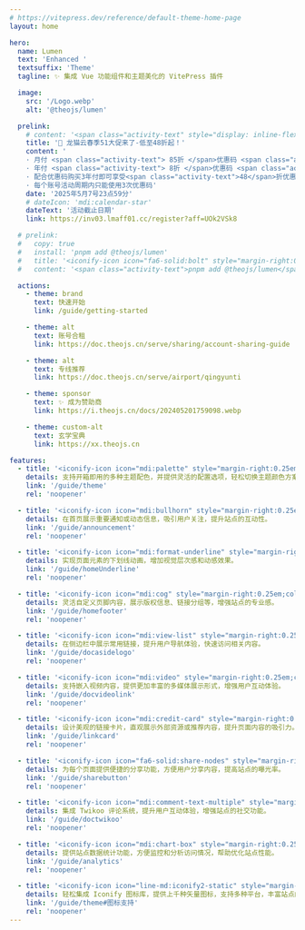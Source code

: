 ```yaml
---
# https://vitepress.dev/reference/default-theme-home-page
layout: home

hero:
  name: Lumen
  text: 'Enhanced '
  textsuffix: 'Theme'
  tagline: ✨ 集成 Vue 功能组件和主题美化的 VitePress 插件

  image:
    src: '/Logo.webp'
    alt: '@theojs/lumen'

  prelink:
    # content: '<span class="activity-text" style="display: inline-flex; align-items: center;"><img src="https://i.theojs.cn/logo/qyt.webp" style="height:0.65em; "/>IPLC纯专线内网传输线路 最高2.5Gbps速率!</span>'
    title: '🎉 龙猫云春季51大促来了-低至48折起！'
    content: '
    · 月付 <span class="activity-text"> 85折 </span>优惠码 <span class="activity-text"> spring85 </span></br>
    · 年付 <span class="activity-text"> 8折 </span>优惠码 <span class="activity-text"> spring80 </span></br>
    · 配合优惠码购买3年付即可享受<span class="activity-text">48</span>折优惠，非常划算哦</br>
    · 每个账号活动周期内只能使用3次优惠码'
    date: '2025年5月7号23点59分'
    # dateIcon: 'mdi:calendar-star'
    dateText: '活动截止日期'
    link: https://inv03.lmaff01.cc/register?aff=UOk2VSk8

  # prelink:
  #   copy: true
  #   install: 'pnpm add @theojs/lumen'
  #   title: '<iconify-icon icon="fa6-solid:bolt" style="margin-right:0.25em;color:#63E6BE;"></iconify-icon> 快速开始'
  #   content: '<span class="activity-text">pnpm add @theojs/lumen</span>'

  actions:
    - theme: brand
      text: 快速开始
      link: /guide/getting-started

    - theme: alt
      text: 账号合租
      link: https://doc.theojs.cn/serve/sharing/account-sharing-guide

    - theme: alt
      text: 专线推荐
      link: https://doc.theojs.cn/serve/airport/qingyunti

    - theme: sponsor
      text: ✨ 成为赞助商
      link: https://i.theojs.cn/docs/202405201759098.webp

    - theme: custom-alt
      text: 玄学宝典
      link: https://xx.theojs.cn

features:
  - title: '<iconify-icon icon="mdi:palette" style="margin-right:0.25em;color:#f39c12;"></iconify-icon>开箱即用的主题配色'
    details: 支持开箱即用的多种主题配色，并提供灵活的配置选项，轻松切换主题颜色方案，满足品牌或个人偏好的视觉需求。
    link: '/guide/theme'
    rel: 'noopener'

  - title: '<iconify-icon icon="mdi:bullhorn" style="margin-right:0.25em;color:#e74c3c;"></iconify-icon>首页公告栏'
    details: 在首页展示重要通知或动态信息，吸引用户关注，提升站点的互动性。
    link: '/guide/announcement'
    rel: 'noopener'

  - title: '<iconify-icon icon="mdi:format-underline" style="margin-right:0.25em;color:#3498db;"></iconify-icon>首页下划线'
    details: 实现页面元素的下划线动画，增加视觉层次感和动感效果。
    link: '/guide/homeUnderline'
    rel: 'noopener'

  - title: '<iconify-icon icon="mdi:cog" style="margin-right:0.25em;color:#2ecc71;"></iconify-icon>页脚配置'
    details: 灵活自定义页脚内容，展示版权信息、链接分组等，增强站点的专业感。
    link: '/guide/homefooter'
    rel: 'noopener'

  - title: '<iconify-icon icon="mdi:view-list" style="margin-right:0.25em;color:#9b59b6;"></iconify-icon>侧边栏链接'
    details: 在侧边栏中展示常用链接，提升用户导航体验，快速访问相关内容。
    link: '/guide/docasidelogo'
    rel: 'noopener'

  - title: '<iconify-icon icon="mdi:video" style="margin-right:0.25em;color:#e67e22;"></iconify-icon>视频组件'
    details: 支持嵌入视频内容，提供更加丰富的多媒体展示形式，增强用户互动体验。
    link: '/guide/docvideolink'
    rel: 'noopener'

  - title: '<iconify-icon icon="mdi:credit-card" style="margin-right:0.25em;color:#1abc9c;"></iconify-icon>链接卡片'
    details: 设计美观的链接卡片，直观展示外部资源或推荐内容，提升页面内容的吸引力。
    link: '/guide/linkcard'
    rel: 'noopener'

  - title: '<iconify-icon icon="fa6-solid:share-nodes" style="margin-right:0.25em;color:#3498db;"></iconify-icon>页面分享按钮'
    details: 为每个页面提供便捷的分享功能，方便用户分享内容，提高站点的曝光率。
    link: '/guide/sharebutton'
    rel: 'noopener'

  - title: '<iconify-icon icon="mdi:comment-text-multiple" style="margin-right:0.25em;color:#3498db;"></iconify-icon>Twikoo 评论系统'
    details: 集成 Twikoo 评论系统，提升用户互动体验，增强站点的社交功能。
    link: '/guide/doctwikoo'
    rel: 'noopener'

  - title: '<iconify-icon icon="mdi:chart-box" style="margin-right:0.25em;color:#3498db;"></iconify-icon>站点统计'
    details: 提供站点数据统计功能，方便监控和分析访问情况，帮助优化站点性能。
    link: '/guide/analytics'
    rel: 'noopener'

  - title: '<iconify-icon icon="line-md:iconify2-static" style="margin-right:0.25em;color:#1769AA" alt="icon"></iconify-icon>Iconify 图标集成'
    details: 轻松集成 Iconify 图标库，提供上千种矢量图标，支持多种平台，丰富站点的视觉表现和交互体验。
    link: '/guide/theme#图标支持'
    rel: 'noopener'
---
```


<Home />
<style>
  :root {
    --vp-home-hero-image-background-image: none !important;
  }
</style>

<!-- <Twikoo :Twikoo_Data="{ envId: 'https://share-twikoo.netlify.app/.netlify/functions/twikoo' }" /> -->
